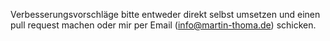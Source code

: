 Verbesserungsvorschläge bitte entweder direkt selbst umsetzen
und einen pull request machen oder mir per Email (info@martin-thoma.de)
schicken.
